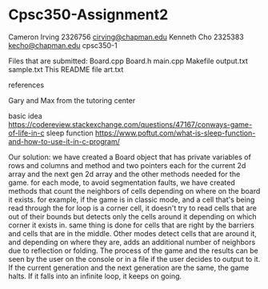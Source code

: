 # Cpsc350-Assignment2
Cameron Irving
2326756
cirving@chapman.edu
Kenneth Cho
2325383
kecho@chapman.edu
cpsc350-1

Files that are submitted:
Board.cpp
Board.h
main.cpp
Makefile
output.txt
sample.txt
This README file
art.txt

references

Gary and Max from the tutoring center  

basic idea
https://codereview.stackexchange.com/questions/47167/conways-game-of-life-in-c
sleep function
https://www.poftut.com/what-is-sleep-function-and-how-to-use-it-in-c-program/

Our solution:
we have created a Board object that has private variables of rows and columns and method and two pointers each for the current 2d array and the next gen 2d array
and the other methods needed for the game. for each mode, to avoid segmentation faults, we have created methods that count the neighbors of cells depending
on where on the board it exists. for example, if the game is in classic mode, and a cell that's being read through the for loop is a corner cell, it doesn't try to read cells
that are out of their bounds but detects only the cells around it depending on which corner it exists in. same thing is done for cells that are right by the barriers
and cells that are in the middle. Other modes detect cells that are around it, and depending on where they are, adds an additional number of neighbors due to reflection
or folding. The process of the game and the results can be seen by the user on the console or in a file if the user decides to output to it. If the current generation and the next generation
are the same, the game halts. If it falls into an infinite loop, it keeps on going.
